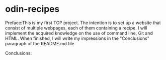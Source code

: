 # odin-recipes
Preface:This is my first TOP project. The intention is to set up a website that consist of multiple webpages, each of them containing a recipe. I will implement the acquired knowledge on the use of command line, Git and HTML. When finished, I will write my impressions in the "Conclusions" paragraph of the README.md file.

Conclusions: